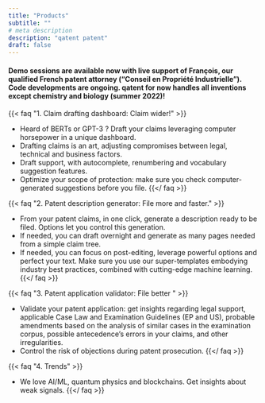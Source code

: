 ```yaml
---
title: "Products"
subtitle: ""
# meta description
description: "qatent patent"
draft: false
---
```


#### Demo sessions are available now with live support of François, our qualified French patent attorney (“Conseil en Propriété Industrielle”). Code developments are ongoing. qatent for now handles all inventions except chemistry and biology (summer 2022)!

{{< faq "1. Claim drafting dashboard: Claim wider!" >}}

- Heard of BERTs or GPT-3 ? Draft your claims leveraging computer horsepower in a unique dashboard.
- Drafting claims is an art, adjusting compromises between legal, technical and business factors.
- Draft support, with autocomplete, renumbering and vocabulary suggestion features.
- Optimize your scope of protection: make sure you check computer-generated suggestions before you file.
  {{</ faq >}}

{{< faq "2. Patent description generator: File more and faster." >}}

- From your patent claims, in one click, generate a description ready to be filed. Options let you control this generation.
- If needed, you can draft overnight and generate as many pages needed from a simple claim tree.
- If needed, you can focus on post-editing, leverage powerful options and perfect your text. Make sure you use our super-templates embodying industry best practices, combined with cutting-edge machine learning.
  {{</ faq >}}

{{< faq "3. Patent application validator: File better " >}}

- Validate your patent application: get insights regarding legal support, applicable Case Law and Examination Guidelines (EP and US), probable amendments based on the analysis of similar cases in the examination corpus, possible antecedence’s errors in your claims, and other irregularities.
- Control the risk of objections during patent prosecution.
  {{</ faq >}}

{{< faq "4. Trends" >}}

- We love AI/ML, quantum physics and blockchains. Get insights about weak signals.
  {{</ faq >}}
